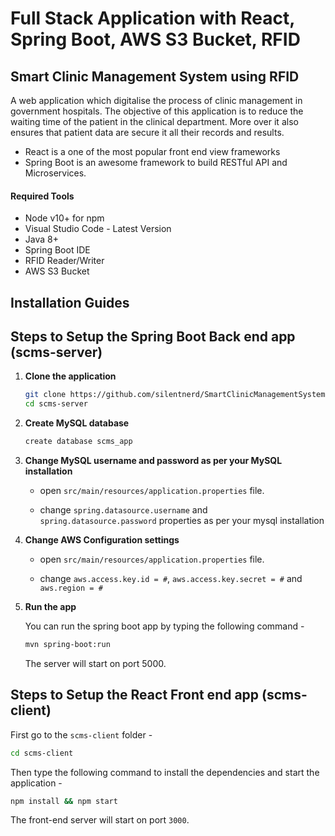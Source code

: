 # Full Stack Application with React, Spring Boot, AWS S3 Bucket, RFID
## Smart Clinic Management System using RFID
A web application which digitalise the process of clinic management in government hospitals.
The objective of this application is to reduce the waiting time of the patient in the clinical department. More over it also
ensures that patient data are secure it all their records and results.

- React is a one of the most popular front end view frameworks
- Spring Boot is an awesome framework to build RESTful API and Microservices.

#### Required Tools

- Node v10+ for npm
- Visual Studio Code - Latest Version
- Java 8+
- Spring Boot IDE
- RFID Reader/Writer
- AWS S3 Bucket

## Installation Guides

## Steps to Setup the Spring Boot Back end app (scms-server)

1. **Clone the application**

	```bash
	git clone https://github.com/silentnerd/SmartClinicManagementSystem-ReactJs.git
	cd scms-server
	```

2. **Create MySQL database**

	```bash
	create database scms_app
	```

3. **Change MySQL username and password as per your MySQL installation**

	+ open `src/main/resources/application.properties` file.

	+ change `spring.datasource.username` and `spring.datasource.password` properties as per your mysql installation

4. **Change AWS Configuration settings**

	+ open `src/main/resources/application.properties` file.
	
	+ change `aws.access.key.id = #`, `aws.access.key.secret = #` and `aws.region = #`

4. **Run the app**

	You can run the spring boot app by typing the following command -

	```bash
	mvn spring-boot:run
	```

	The server will start on port 5000.


## Steps to Setup the React Front end app (scms-client)

First go to the `scms-client` folder -

```bash
cd scms-client
```

Then type the following command to install the dependencies and start the application -

```bash
npm install && npm start
```

The front-end server will start on port `3000`.





